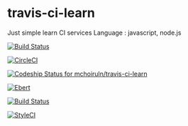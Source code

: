 # travis-ci-learn
Just simple learn CI services
Language : javascript, node.js

[![Build Status](https://travis-ci.org/mchoiruln/travis-ci-learn.svg?branch=master)](https://travis-ci.org/mchoiruln/travis-ci-learn)

[![CircleCI](https://circleci.com/gh/mchoiruln/travis-ci-learn.svg?style=svg)](https://circleci.com/gh/mchoiruln/travis-ci-learn)

[![Codeship Status for mchoiruln/travis-ci-learn](https://app.codeship.com/projects/6b60eb30-43d8-0136-3ede-62fd778c83b5/status?branch=master)](https://app.codeship.com/projects/291706)

[![Ebert](https://ebertapp.io/github/mchoiruln/learn-ci.svg)](https://ebertapp.io/github/mchoiruln/learn-ci)

[![Build Status](https://semaphoreci.com/api/v1/mchoiruln/learn-ci/branches/master/badge.svg)](https://semaphoreci.com/mchoiruln/learn-ci)

[![StyleCI](https://github.styleci.io/repos/134930518/shield?branch=master)](https://github.styleci.io/repos/134930518)
